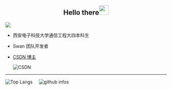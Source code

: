 <h2 align="center">Hello there<img src = "https://raw.githubusercontent.com/MartinHeinz/MartinHeinz/master/wave.gif" width = 30px></h2>

<img src="https://readme-typing-svg.herokuapp.com/?lines=Welcom%20to%20My%20Page;This%20is%20ZiruiC&font=Roboto" />

- 西安电子科技大学通信工程大四本科生
- Swan 团队开发者
- [CSDN 博主](https://blog.csdn.net/qq_51574759?spm=1000.2115.3001.5343)

  <img src="https://stats.justsong.cn/api/csdn?id=qq_51574759&theme=dark" style="position: relative; right: '10px';" alt="CSDN" />

<!-- <img src="https://visitor-badge.glitch.me/badge?page_id=github.com/Feudalman&right_color=red" /> -->

<hr/>

<div>
  <img src="https://github-readme-stats.vercel.app/api/top-langs/?username=Feudalman&layout=compact&theme=tokyonight" alt="Top Langs" />
  &nbsp; &nbsp;
  <img src="https://github-readme-stats.vercel.app/api?username=Feudalman&show_icons=true&theme=radical&count_private=true" alt="github infos"/>
  <!-- ![data](https://github-readme-stats.vercel.app/api?username=Feudalman&show_icons=true&theme=radical&count_private=true) -->
</div>





<!-- ![Ashutosh's github activity graph](https://github-readme-activity-graph.cyclic.app/graph?username=Feudalman&custom_title=My%20Activity&theme=vue) -->
